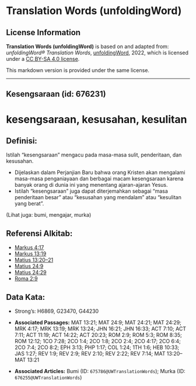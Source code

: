 # Translation Words (unfoldingWord)

## License Information

**Translation Words (unfoldingWord)** is based on and adapted from: _unfoldingWord® Translation Words_, [unfoldingWord](https://unfoldingword.org/utw), 2022, which is licensed under a [CC BY-SA 4.0 license](https://creativecommons.org/licenses/by-sa/4.0/legalcode.en).

This markdown version is provided under the same license.



--------------------------------

## Kesengsaraan (id: 676231)

kesengsaraan, kesusahan, kesulitan
==================================

Definisi:
---------

Istilah “kesengsaraan” mengacu pada masa\-masa sulit, penderitaan, dan kesusahan.

* Dijelaskan dalam Perjanjian Baru bahwa orang Kristen akan mengalami masa\-masa penganiayaan dan berbagai macam kesengsaraan karena banyak orang di dunia ini yang menentang ajaran\-ajaran Yesus.
* Istilah “kesengsaraan” juga dapat diterjemahkan sebagai “masa penderitaan besar” atau “kesusahan yang mendalam” atau “kesulitan yang berat”.

(Lihat juga: bumi, mengajar, murka)

Referensi Alkitab:
------------------

* [Markus 4:17](https://ref.ly/Mark4:17)
* [Markus 13:19](https://ref.ly/Mark13:19)
* [Matius 13:20–21](https://ref.ly/Matt13:20-Matt13:21)
* [Matius 24:9](https://ref.ly/Matt24:9)
* [Matius 24:29](https://ref.ly/Matt24:29)
* [Roma 2:9](https://ref.ly/Rom2:9)

Data Kata:
----------

* Strong’s: H6869, G23470, G44230

* **Associated Passages:** MAT 13:21; MAT 24:9; MAT 24:21; MAT 24:29; MRK 4:17; MRK 13:19; MRK 13:24; JHN 16:21; JHN 16:33; ACT 7:10; ACT 7:11; ACT 11:19; ACT 14:22; ACT 20:23; ROM 2:9; ROM 5:3; ROM 8:35; ROM 12:12; 1CO 7:28; 2CO 1:4; 2CO 1:8; 2CO 2:4; 2CO 4:17; 2CO 6:4; 2CO 7:4; 2CO 8:2; EPH 3:13; PHP 1:17; COL 1:24; 1TH 1:6; HEB 10:33; JAS 1:27; REV 1:9; REV 2:9; REV 2:10; REV 2:22; REV 7:14; MAT 13:20–MAT 13:21
* **Associated Articles:** Bumi (ID: `675786@UWTranslationWords`); Murka (ID: `676255@UWTranslationWords`)

